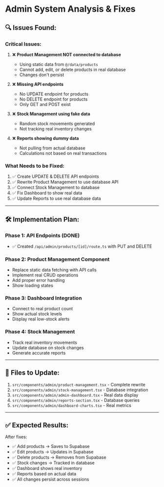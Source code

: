 # Admin System Analysis & Fixes

## 🔍 **Issues Found:**

### **Critical Issues:**
1. ❌ **Product Management NOT connected to database**
   - Using static data from `@/data/products`
   - Cannot add, edit, or delete products in real database
   - Changes don't persist

2. ❌ **Missing API endpoints**
   - No UPDATE endpoint for products
   - No DELETE endpoint for products
   - Only GET and POST exist

3. ❌ **Stock Management using fake data**
   - Random stock movements generated
   - Not tracking real inventory changes

4. ❌ **Reports showing dummy data**
   - Not pulling from actual database
   - Calculations not based on real transactions

### **What Needs to be Fixed:**

1. ✅ Create UPDATE & DELETE API endpoints
2. ✅ Rewrite Product Management to use database API
3. ✅ Connect Stock Management to database
4. ✅ Fix Dashboard to show real data
5. ✅ Update Reports to use real database data

---

## 🛠️ **Implementation Plan:**

### Phase 1: API Endpoints (DONE)
- ✅ Created `/api/admin/products/[id]/route.ts` with PUT and DELETE

### Phase 2: Product Management Component
- Replace static data fetching with API calls
- Implement real CRUD operations
- Add proper error handling
- Show loading states

### Phase 3: Dashboard Integration
- Connect to real product count
- Show actual stock levels
- Display real low-stock alerts

### Phase 4: Stock Management
- Track real inventory movements
- Update database on stock changes
- Generate accurate reports

---

## 📝 **Files to Update:**

1. `src/components/admin/product-management.tsx` - Complete rewrite
2. `src/components/admin/stock-management.tsx` - Database integration
3. `src/components/admin/admin-dashboard.tsx` - Real data display
4. `src/components/admin/reports-section.tsx` - Database queries
5. `src/components/admin/dashboard-charts.tsx` - Real metrics

---

## ✅ **Expected Results:**

After fixes:
- ✅ Add products → Saves to Supabase
- ✅ Edit products → Updates in Supabase
- ✅ Delete products → Removes from Supabase
- ✅ Stock changes → Tracked in database
- ✅ Dashboard shows real inventory
- ✅ Reports based on actual data
- ✅ All changes persist across sessions

